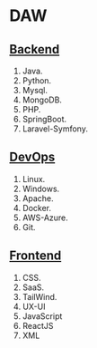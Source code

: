 # DAW

## [Backend](https:Enlace)
1. Java.
2. Python.
3. Mysql.
4. MongoDB.
5. PHP.
6. SpringBoot.
7. Laravel-Symfony.

## [DevOps](https:Enlace)
1. Linux.
2. Windows.
3. Apache.
4. Docker.
5. AWS-Azure.
6. Git.

## [Frontend](https:Enlace)
1. CSS.
2. SaaS.
3. TailWind.
4. UX-UI
5. JavaScript
6. ReactJS
7. XML
